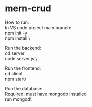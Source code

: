 # mern-crud
How to run: \
In VS code project main branch: \
npm init -y\
npm install \

Run the backend: \
cd server \
node server.js \

Run the frontend: \
cd client\
npm start\

Run the database:\
Required: must have mongodb installed\
run mongod\

